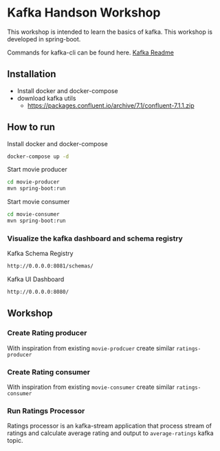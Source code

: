 # Kafka Handson Workshop
This workshop is intended to learn the basics of kafka. This workshop is developed in spring-boot. 

Commands for kafka-cli can be found here. [Kafka Readme](kafka-readme.md)
## Installation
- Install docker and docker-compose
- download kafka utils 
  - https://packages.confluent.io/archive/7.1/confluent-7.1.1.zip
## How to run
Install docker and docker-compose
```bash
docker-compose up -d 
```
Start movie producer
```bash
cd movie-producer
mvn spring-boot:run
```
Start movie consumer
```bash
cd movie-consumer
mvn spring-boot:run
```
### Visualize the kafka dashboard and schema registry
Kafka Schema Registry
```bash
http://0.0.0.0:8081/schemas/
```
Kafka UI Dashboard
```bash
http://0.0.0.0:8080/
```
## Workshop
### Create Rating producer
With inspiration from existing ```movie-prodcuer``` create similar ```ratings-producer```
### Create Rating consumer
With inspiration from existing ```movie-consumer``` create similar ```ratings-consumer```

### Run Ratings Processor
Ratings processor is an kafka-stream application that process stream of ratings and calculate average rating and output to ```average-ratings``` kafka topic. 
